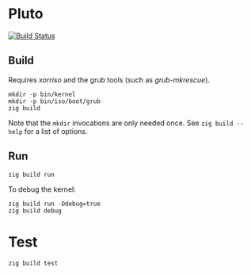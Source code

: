 # Pluto

[![Build Status](https://dev.azure.com/samueltebbs/pluto/_apis/build/status/SamTebbs33.pluto?branchName=develop)](https://dev.azure.com/samueltebbs/samueltebbs/_build/latest?definitionId=1&branchName=develop)

## Build
Requires *xorriso* and the grub tools (such as *grub-mkrescue*).
```
mkdir -p bin/kernel
mkdir -p bin/iso/boot/grub
zig build
```

Note that the `mkdir` invocations are only needed once. See `zig build --help` for a list of options.

## Run
```
zig build run
```
To debug the kernel:
```
zig build run -Ddebug=true
zig build debug
```

# Test
```
zig build test
```
